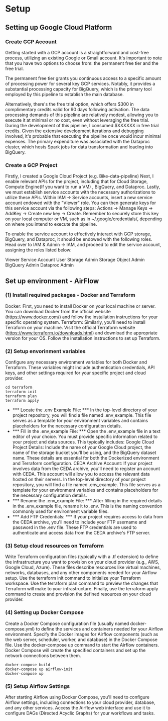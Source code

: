 # Setup

## Setting up Google Cloud Platform
### Create GCP Account
Getting started with a GCP account is a straightforward and cost-free process, utilizing an existing Google or Gmail account. It's important to note that you have two options to choose from: the permanent free tier and the free trial.

The permanent free tier grants you continuous access to a specific amount of processing power for several key GCP services. Notably, it provides a substantial processing capacity for BigQuery, which is the primary tool employed by this pipeline to establish the main database.

Alternatively, there's the free trial option, which offers $300 in complimentary credits valid for 90 days following activation. The data processing demands of this pipeline are relatively modest, allowing you to execute it at minimal or no cost, even without leveraging the free trial. During the development of this pipeline, I consumed $XXXXXX in free trial credits. Given the extensive development iterations and debugging involved, it's probable that executing the pipeline once would incur minimal expenses. The primary expenditure was associated with the Dataproc cluster, which hosts Spark jobs for data transformation and loading into BigQuery.

### Create a GCP Project
Firstly, I created a Google Cloud Project (e.g. Bike-data-pipeline)
Next, I enable relevant APIs for the project, including that for Cloud Storage, Compute Engine(If you want to run a VM) , BigQuery, and Dataproc.
Lastly, we must establish service accounts with the necessary authorizations to utilize these APIs. Within IAM -> Service accounts, insert a new service account endowed with the "Viewer" role. You can then generate keys for this service account via the following steps: Actions -> Manage Keys -> AddKey -> Create new key -> Create. Remember to securely store this key on your local computer or VM, such as in ~/.google/credentials/, depending on where you intend to execute the pipeline.

To enable the service account to effectively interact with GCP storage, BigQuery, and Dataproc, it should be endowed with the following roles. Head over to IAM & Admin -> IAM, and proceed to edit the service account, assigning the roles listed below:

Viewer
Service Account User
Storage Admin
Storage Object Admin
BigQuery Admin
Dataproc Admin

## Set up environment - AirFlow
### (1) Install required packages - Docker and Terraform
Docker: First, you need to install Docker on your local machine or server. You can download Docker from the official website (https://www.docker.com/) and follow the installation instructions for your specific operating system.
Terraform: Similarly, you'll need to install Terraform on your machine. Visit the official Terraform website (https://www.terraform.io/downloads.html) and download the appropriate version for your OS. Follow the installation instructions to set up Terraform.
### (2) Setup envorinment variables
Configure any necessary environment variables for both Docker and Terraform. These variables might include authentication credentials, API keys, and other settings required for your specific project and cloud provider.
```
cd terraform
terraform init
terraform plan
terraform apply
```
- *** Locate the .env Example File: ***
  In the top-level directory of your project repository, you will find a file named .env_example. This file serves as a template for your environment variables and contains placeholders for the necessary configuration details.
- *** Fill in the .env_example File: ***
  Open the .env_example file in a text editor of your choice.
You must provide specific information related to your project and data sources. This typically includes:
Google Cloud Project Details: Include the name of your Google Cloud project, the name of the storage bucket you'll be using, and the BigQuery dataset name. These details are essential for both the Dockerized environment and Terraform configuration.
CEDA Archive Account: If your project involves data from the CEDA archive, you'll need to register an account with CEDA. This account will allow you to access the relevant data hosted on their servers.
In the top-level directory of your project repository, you will find a file named .env_example. This file serves as a template for your environment variables and contains placeholders for the necessary configuration details.
- *** Rename the .env_example File: ***
  After filling in the required details in the .env_example file, rename it to .env. This is the naming convention commonly used for environment variable files.
- *** Add FTP Credentials: ***
  If your project requires access to data from the CEDA archive, you'll need to include your FTP username and password in the .env file.
These FTP credentials are used to authenticate and access data from the CEDA archive's FTP server.
### (3) Setup cloud resources on Terraform
Write Terraform configuration files (typically with a .tf extension) to define the infrastructure you want to provision on your cloud provider (e.g., AWS, Google Cloud, Azure). These files describe resources like virtual machines, networks, databases, and any other components needed for your Airflow setup.
Use the terraform init command to initialize your Terraform workspace.
Use the terraform plan command to preview the changes that Terraform will make to your infrastructure.
Finally, use the terraform apply command to create and provision the defined resources on your cloud provider.
### (4) Setting up Docker Compose
Create a Docker Compose configuration file (usually named docker-compose.yml) to define the services and containers needed for your Airflow environment.
Specify the Docker images for Airflow components (such as the web server, scheduler, worker, and database) in the Docker Compose file.
Use the docker-compose up command to start the Airflow containers. Docker Compose will create the specified containers and set up the network connections between them.
```
docker-compose build
docker-compose up airflow-init
docker-compose up
```
### (5) Setup  Airflow Settings
After starting Airflow using Docker Compose, you'll need to configure Airflow settings, including connections to your cloud provider, database, and any other services.
Access the Airflow web interface and use it to configure DAGs (Directed Acyclic Graphs) for your workflows and tasks.
